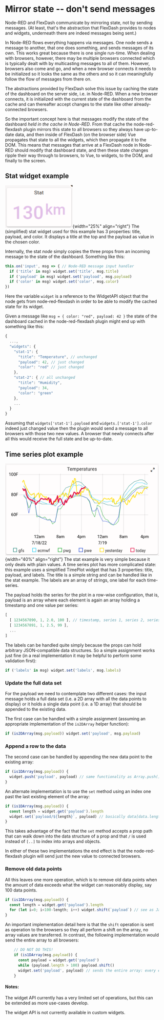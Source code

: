# Mirror state -- don't send messages

Node-RED and FlexDash communicate by mirroring state, not by sending messages.
(At least, that's the abstraction that FlexDash provides to nodes and widgets,
underneath there are indeed messages being sent.)

In Node-RED flows everything happens via messages.
One node sends a message to another, that one does something, and sends messages of its own.
This works great because there is one single run-time.
When dealing with browsers, however, there may be multiple browsers connected which
is typically dealt with by multicasting messages to all of them.
However, browsers also come and go, and when a new browser connects it needs to be initialized
so it looks the same as the others and so it can meaningfully follow the flow of messages from there on.

The abstractions provided by FlexDash solve this issue by caching the state of the dashboard on
the server side, i.e. in Node-RED.
When a new browser connects, it is initialized with the current state of the dashboard from the
cache and can thereafter accept changes to the state like other already-connected browsers.

So the important concept here is that messages modify the state of the dashboard
_held in the cache in Node-RED_.
From that cache the node-red-flexdash plugin mirrors this state to all browsers so they
always have up-to-date data, and then inside of FlexDash (on the browser side) Vue propagates
that state to all the widgets, which then propagate it to the DOM.
This means that messages that arrive at a FlexDash node in Node-RED should modify that dashboard state,
and then these state changes ripple their way through to browsers, to Vue, to widgets,
to the DOM, and finally to the screen.

## Stat widget example

![Stat widget](comm-1.png){width="25%" align="right"}
The (simplified) stat widget used for this example has 3 properties: title, payload, and color.
It displays a title at the top and the payload as value in the chosen color.

Internally, the stat _node_ simply copies the three props from an incoming
message to the state of the dashboard. Something like this:

```javascript
this.on('input', msg => { // Node-RED message input handler
  if ('title' in msg) widget.set('title', msg.title)
  if ('payload' in msg) widget.set('payload', msg.payload)
  if ('color' in msg) widget.set('color', msg.color)
})
```

Here the variable `widget` is a reference to the WidgetAPI object that the node gets from
node-red-flexdash in order to be able to modify the cached state for its widget.

Given a message like `msg = { color: "red", payload: 42 }` the state of the dashboard cached in
the node-red-flexdash plugin might end up with something like this:

```javascript
{
  ...,
  "widgets": {
    "stat-1": {
      "title": "Temperature", // unchanged
      "payload": 42, // just changed
      "color": "red" // just changed
    },
    "stat-2": { // all unchanged
      "title": "Humidity",
      "payload": 34,
      "color": "green"
    },
    ...
  }
}
```

Assuming that `widgets['stat-1'].payload` and `widgets.['stat-1'].color` indeed just changed
value then the plugin would send a message to all browsers with those two new values.
A browser that newly connects after all this would receive the full state and be up-to-date.

## Time series plot example

![TimePlot widget](comm-2.png){width="40%" align="right"}
The stat example is very simple because it only deals with plain values.
A time series plot has more complicated state:
this example uses a simplified TimePlot widget that has 3 properties: title, payload, and labels.
The title is a simple string and can be handled like in the stat example.
The labels are an array of strings, one label for each time-series.

The payload holds the series for the plot in a row-wise configuration, that is, payload is
an array where each element is again an array holding a timestamp and one value per series:

```javascript
[
  [ 1234567890, 1, 2.0, 100 ], // timestamp, series 1, series 2, series 3
  [ 1234567891, 1, 2.5, 99 ],
  ...
]
```

The labels can be handled quite simply because the props can hold arbitrary JSON-compatible
data structures.
So a simple assignment works just fine (in a real implementation it may be helpful to perform
some validation first):

```javascript
if ('labels' in msg) widget.set('labels', msg.labels)
```

### Update the full data set

For the payload we need to contemplate two different cases: the input message holds a full data set
(i.e. a 2D array with all the data points to display) or it holds a single data point (i.e. a 1D
array) that should be appended to the existing data.

The first case can be handled with a simple assignment (assuming an appropriate implementation
of the `is2DArray` helper function):
    
```javascript
if (is2DArray(msg.payload)) widget.set('payload', msg.payload)
```

### Append a row to the data
The second case can be handled by appending the new data point to the existing array:

```javascript
if (is1DArray(msg.payload)) {
  widget.push('payload', payload) // same functionality as Array.push()
}
```

An alternate implementation is to use the `set` method using an index one past the last
existing element of the array:

```javascript
if (is1DArray(msg.payload)) {
  const length = widget.get('payload').length
  widget.set(`payload/${length}`, payload) // basically data[data.length] = payload
}
```

This takes advantage of the fact that the `set` method accepts a prop path that can walk down
into the data structure of a prop and that `/` is used instead of `[..]` to index into
arrays and objects.

In either of these two implementations the end effect is that the node-red-flexdash plugin will send
just the new value to connected browsers.

### Remove old data points

All this leaves one more operation, which is to remove old data points when the amount of data 
exceeds what the widget can reasonably display, say 100 data points.
    
```javascript
if (is1DArray(msg.payload)) {
  const length = widget.get('payload').length
  for (let i=0; i<100-length; i++) widget.shift(`payload`) // see as Javascript Array.shift()
}
```

An important implementation detail here is that the `shift` operation is sent as operation
to the browsers so they all perform a shift on the array, no array values are transferred.
In contrast, the following implementation would send the entire array to all browsers:
    
```javascript
    // DO NOT DO THIS!
    if (is1DArray(msg.payload)) {
      const payload = widget.get('payload')
      while (payload.length > 100) payload.shift()
      widget.set('payload', payload) // sends the entire array: every element has changed
    }
```

#### Notes:

The widget API currently has a very limited set of operations, but this can be extended
as more use-cases develop.

The widget API is not currently available in custom widgets.
